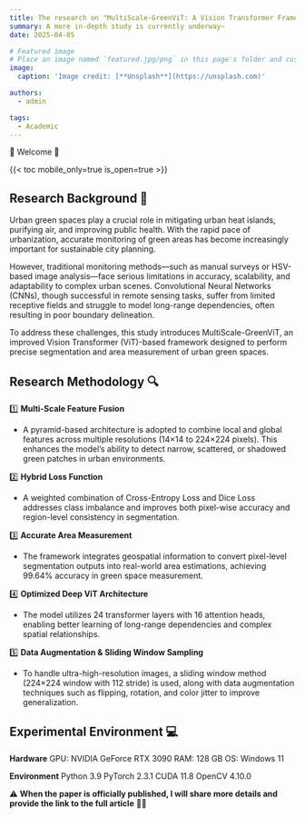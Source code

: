 ```yaml
---
title: The research on "MultiScale-GreenViT: A Vision Transformer Framework for High-Precision Urban Green Space Segmentation and Quantification" has been successfully completed.
summary: A more in-depth study is currently underway~
date: 2025-04-05

# Featured image
# Place an image named `featured.jpg/png` in this page's folder and customize its options here.
image:
  caption: 'Image credit: [**Unsplash**](https://unsplash.com)'

authors:
  - admin

tags:
  - Academic
---
```


🎉 Welcome 👋

{{< toc mobile_only=true is_open=true >}}

## Research Background 📌 

Urban green spaces play a crucial role in mitigating urban heat islands, purifying air, and improving public health. With the rapid pace of urbanization, accurate monitoring of green areas has become increasingly important for sustainable city planning.

However, traditional monitoring methods—such as manual surveys or HSV-based image analysis—face serious limitations in accuracy, scalability, and adaptability to complex urban scenes. Convolutional Neural Networks (CNNs), though successful in remote sensing tasks, suffer from limited receptive fields and struggle to model long-range dependencies, often resulting in poor boundary delineation.

To address these challenges, this study introduces MultiScale-GreenViT, an improved Vision Transformer (ViT)-based framework designed to perform precise segmentation and area measurement of urban green spaces.

[//]: # ([![The template is mobile first with a responsive design to ensure that your site looks stunning on every device.]&#40;https://raw.githubusercontent.com/wowchemy/wowchemy-hugo-modules/main/starters/academic/preview.png&#41;]&#40;https://hugoblox.com&#41;)

## Research Methodology 🔍

1️⃣ **Multi-Scale Feature Fusion**
- A pyramid-based architecture is adopted to combine local and global features across multiple resolutions (14×14 to 224×224 pixels). This enhances the model’s ability to detect narrow, scattered, or shadowed green patches in urban environments.

2️⃣ **Hybrid Loss Function**
- A weighted combination of Cross-Entropy Loss and Dice Loss addresses class imbalance and improves both pixel-wise accuracy and region-level consistency in segmentation.

3️⃣ **Accurate Area Measurement**
- The framework integrates geospatial information to convert pixel-level segmentation outputs into real-world area estimations, achieving 99.64% accuracy in green space measurement.

4️⃣ **Optimized Deep ViT Architecture**
- The model utilizes 24 transformer layers with 16 attention heads, enabling better learning of long-range dependencies and complex spatial relationships.

5️⃣ **Data Augmentation & Sliding Window Sampling**
- To handle ultra-high-resolution images, a sliding window method (224×224 window with 112 stride) is used, along with data augmentation techniques such as flipping, rotation, and color jitter to improve generalization.

## Experimental Environment 💻

**Hardware**
  GPU: NVIDIA GeForce RTX 3090
  RAM: 128 GB
  OS: Windows 11

**Environment**
  Python 3.9
  PyTorch 2.3.1
  CUDA 11.8
  OpenCV 4.10.0

⚠️ **When the paper is officially published, I will share more details and provide the link to the full article** 🦄✨



